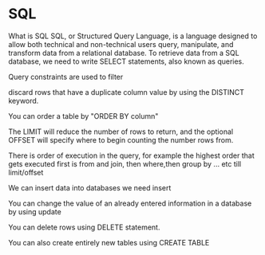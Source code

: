 # SQL

What is SQL
SQL, or Structured Query Language, is a language designed to allow both technical and non-technical users query, manipulate, and transform data from a relational database.
To retrieve data from a SQL database, we need to write SELECT statements, also known as queries.

Query constraints are used to filter

discard rows that have a duplicate column value by using the DISTINCT keyword.

You can order a table by "ORDER BY column"

The LIMIT will reduce the number of rows to return, and the optional OFFSET will specify where to begin counting the number rows from.

There is order of execution in the query, for example the highest order that gets executed first is from and join, then where,then group by ... etc till limit/offset

We can insert data into databases we need insert

You can change the value of an already entered information in a database by using update

You can delete rows using DELETE statement.

You can also create entirely new tables using CREATE TABLE

